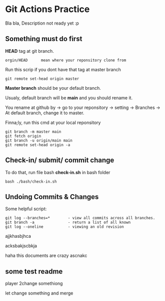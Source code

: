# Git Actions Practice

Bla bla, Description not ready yet :p

## Something must do first

**HEAD** tag at git branch.

```tag
orgin/HEAD      mean where your reponsitory clone from
```

Run this scrip if you dont have that tag at master branch

```script
git remote set-head origin master
```

**Master branch** should be your default branch.

Usualy, default branch will be **main** and you should rename it.

You rename at github by -> go to your reponsitory -> setting -> Branches -> At default branch, change it to master.

Finna;ly, run this cmd at your local reponsitory

```script
git branch -m master main
git fetch origin
git branch -u origin/main main
git remote set-head origin -a
```

## Check-in/ submit/ commit change

To do that, run file bash **check-in.sh** in bash folder

```script
bash ./bash/check-in.sh
```

## Undoing Commits & Changes

Some helpful script:

```script
git log --branches=*        - view all commits across all branches.
git branch -a               - return a list of all known
git log --oneline           - viewing an old revision
```

ajjkhasbjhca

acksbakjscbkja

haha this documents are crazy ascnakc

## some test readme

player 2change somethiong

let change something and merge
